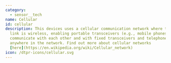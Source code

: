 ```yaml
---
category: 
  - sensor__tech
name: Cellular
id: cellular
description: This devices uses a cellular communication network where the last
  link is wireless, enabling portable transceivers (e.g., mobile phones) to
  communicate with each other and with fixed transceivers and telephones
  anywhere in the network. Find out more about cellular networks
  [here](https://en.wikipedia.org/wiki/Cellular_network)
icon: /dtpr-icons/cellular.svg
---
```

